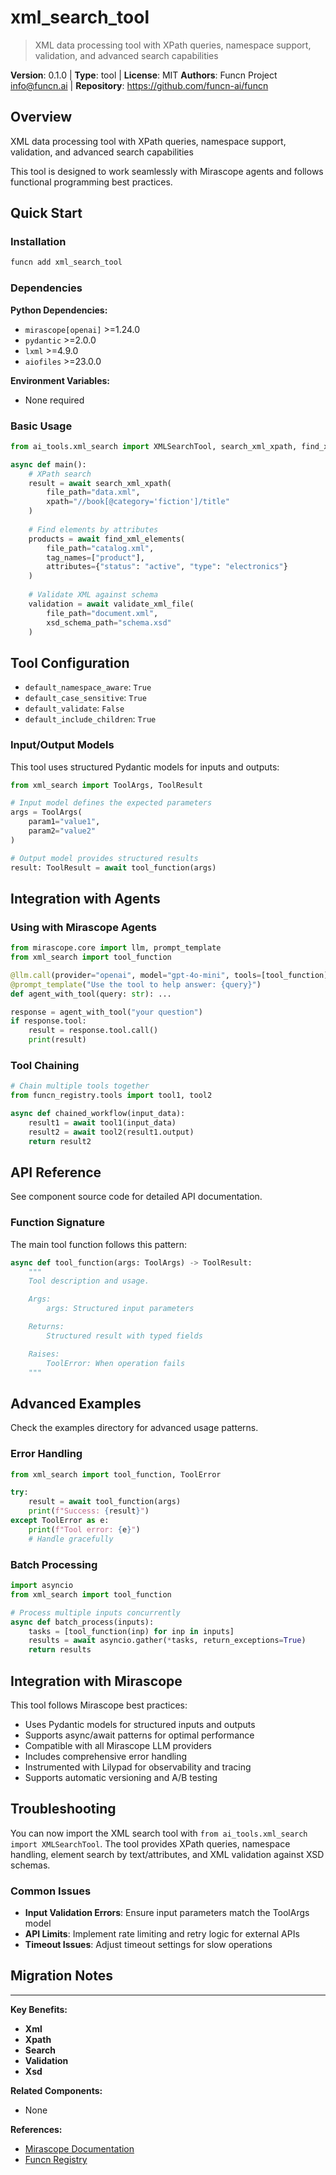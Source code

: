 # xml_search_tool

> XML data processing tool with XPath queries, namespace support, validation, and advanced search capabilities

**Version**: 0.1.0 | **Type**: tool | **License**: MIT
**Authors**: Funcn Project <info@funcn.ai> | **Repository**: https://github.com/funcn-ai/funcn

## Overview

XML data processing tool with XPath queries, namespace support, validation, and advanced search capabilities

This tool is designed to work seamlessly with Mirascope agents and follows functional programming best practices.

## Quick Start

### Installation

```bash
funcn add xml_search_tool
```

### Dependencies

**Python Dependencies:**
- `mirascope[openai]` >=1.24.0
- `pydantic` >=2.0.0
- `lxml` >=4.9.0
- `aiofiles` >=23.0.0

**Environment Variables:**
- None required

### Basic Usage

```python
from ai_tools.xml_search import XMLSearchTool, search_xml_xpath, find_xml_elements

async def main():
    # XPath search
    result = await search_xml_xpath(
        file_path="data.xml",
        xpath="//book[@category='fiction']/title"
    )
    
    # Find elements by attributes
    products = await find_xml_elements(
        file_path="catalog.xml",
        tag_names=["product"],
        attributes={"status": "active", "type": "electronics"}
    )
    
    # Validate XML against schema
    validation = await validate_xml_file(
        file_path="document.xml",
        xsd_schema_path="schema.xsd"
    )
```

## Tool Configuration

- `default_namespace_aware`: `True`
- `default_case_sensitive`: `True`
- `default_validate`: `False`
- `default_include_children`: `True`

### Input/Output Models

This tool uses structured Pydantic models for inputs and outputs:

```python
from xml_search import ToolArgs, ToolResult

# Input model defines the expected parameters
args = ToolArgs(
    param1="value1",
    param2="value2"
)

# Output model provides structured results
result: ToolResult = await tool_function(args)
```

## Integration with Agents

### Using with Mirascope Agents

```python
from mirascope.core import llm, prompt_template
from xml_search import tool_function

@llm.call(provider="openai", model="gpt-4o-mini", tools=[tool_function])
@prompt_template("Use the tool to help answer: {query}")
def agent_with_tool(query: str): ...

response = agent_with_tool("your question")
if response.tool:
    result = response.tool.call()
    print(result)
```

### Tool Chaining

```python
# Chain multiple tools together
from funcn_registry.tools import tool1, tool2

async def chained_workflow(input_data):
    result1 = await tool1(input_data)
    result2 = await tool2(result1.output)
    return result2
```

## API Reference

See component source code for detailed API documentation.

### Function Signature

The main tool function follows this pattern:

```python
async def tool_function(args: ToolArgs) -> ToolResult:
    """
    Tool description and usage.

    Args:
        args: Structured input parameters

    Returns:
        Structured result with typed fields

    Raises:
        ToolError: When operation fails
    """
```

## Advanced Examples

Check the examples directory for advanced usage patterns.

### Error Handling

```python
from xml_search import tool_function, ToolError

try:
    result = await tool_function(args)
    print(f"Success: {result}")
except ToolError as e:
    print(f"Tool error: {e}")
    # Handle gracefully
```

### Batch Processing

```python
import asyncio
from xml_search import tool_function

# Process multiple inputs concurrently
async def batch_process(inputs):
    tasks = [tool_function(inp) for inp in inputs]
    results = await asyncio.gather(*tasks, return_exceptions=True)
    return results
```

## Integration with Mirascope

This tool follows Mirascope best practices:

- Uses Pydantic models for structured inputs and outputs
- Supports async/await patterns for optimal performance
- Compatible with all Mirascope LLM providers
- Includes comprehensive error handling
- Instrumented with Lilypad for observability and tracing
- Supports automatic versioning and A/B testing

## Troubleshooting

You can now import the XML search tool with `from ai_tools.xml_search import XMLSearchTool`. The tool provides XPath queries, namespace handling, element search by text/attributes, and XML validation against XSD schemas.

### Common Issues

- **Input Validation Errors**: Ensure input parameters match the ToolArgs model
- **API Limits**: Implement rate limiting and retry logic for external APIs
- **Timeout Issues**: Adjust timeout settings for slow operations

## Migration Notes



---

**Key Benefits:**
- **Xml**
- **Xpath**
- **Search**
- **Validation**
- **Xsd**

**Related Components:**
- None

**References:**
- [Mirascope Documentation](https://mirascope.com)
- [Funcn Registry](https://github.com/funcn-ai/funcn)
